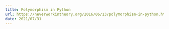```yaml
---
title: Polymorphism in Python
url: https://neverworkintheory.org/2016/06/13/polymorphism-in-python.html
date: 2021/07/31
---
```

